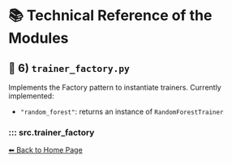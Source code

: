 # 📚 Technical Reference of the Modules

## 🔹 6) `trainer_factory.py`
Implements the Factory pattern to instantiate trainers.
Currently implemented:
- `"random_forest"`: returns an instance of `RandomForestTrainer`

### ::: src.trainer_factory

[⬅ Back to Home Page](index.md)
